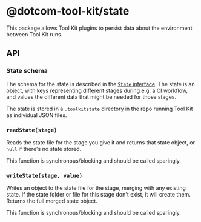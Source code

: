 # @dotcom-tool-kit/state

This package allows Tool Kit plugins to persist data about the environment between Tool Kit runs.

## API

### State schema

The schema for the state is described in the [`State` interface](./src/index.ts#L33). The state is an object, with keys representing different stages during e.g. a CI workflow, and values the different data that might be needed for those stages.

The state is stored in a `.toolkitstate` directory in the repo running Tool Kit as individual JSON files.

### `readState(stage)`

Reads the state file for the stage you give it and returns that state object, or `null` if there's no state stored.

This function is synchronous/blocking and should be called sparingly.

### `writeState(stage, value)`

Writes an object to the state file for the stage, merging with any existing state. If the state folder or file for this stage don't exist, it will create them. Returns the full merged state object.

This function is synchronous/blocking and should be called sparingly.
